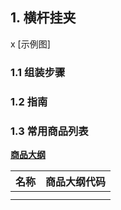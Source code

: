 ## 1. 横杆挂夹

x
[示例图]

### 1.1 组装步骤

### 1.2 指南

### 1.3 常用商品列表

**[商品大纲](https://gitee.com/kukela/diy-furniture/tree/master/doc/商品大纲.md)**

| 名称 | 商品大纲代码 |
| - | - |
| | |
| | |
